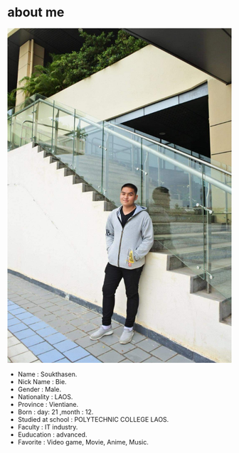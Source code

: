 # about me
![image](/img/Bie.jpg "about me")
+ Name : Soukthasen.
+ Nick Name : Bie.
+ Gender : Male.
+ Nationality : LAOS.
+ Province : Vientiane.
+ Born : day: 21 ,month : 12.
+ Studied at school : POLYTECHNIC COLLEGE LAOS.
+ Faculty : IT industry.
+ Euducation : advanced.
+ Favorite : Video game, Movie, Anime, Music.
    